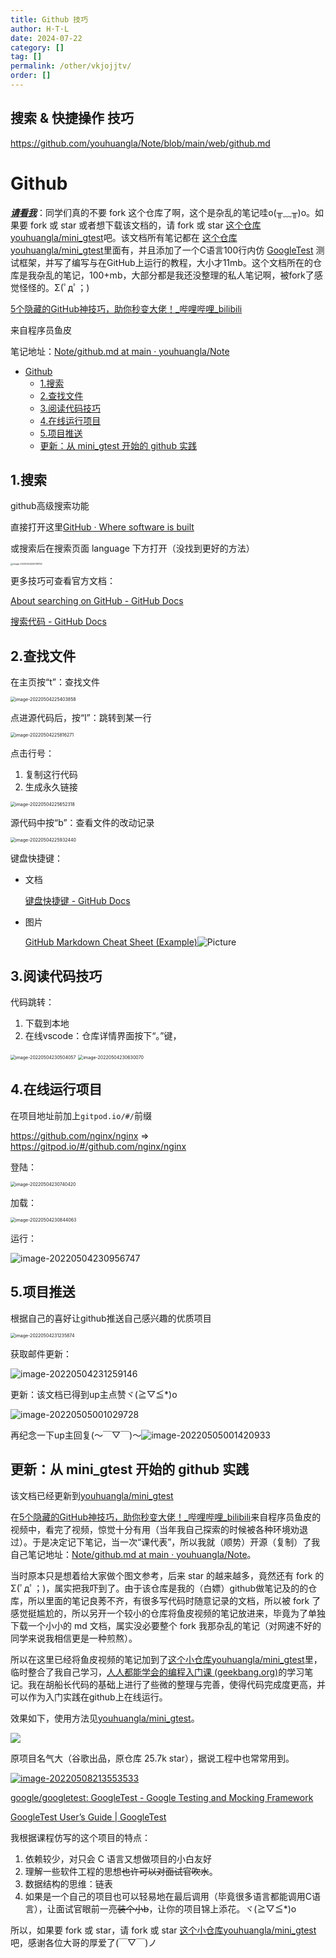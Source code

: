 ```yaml
---
title: Github 技巧
author: H·T·L
date: 2024-07-22
category: []
tag: []
permalink: /other/vkjojjtv/
order: []
---
```



## 搜索 & 快捷操作 技巧
https://github.com/youhuangla/Note/blob/main/web/github.md


# Github

<u>***请看我***</u>：同学们真的不要 fork 这个仓库了啊，这个是杂乱的笔记哇o(╥﹏╥)o。如果要 fork 或 star 或者想下载该文档的，请 fork 或 star [这个仓库youhuangla/mini\_gtest](https://github.com/youhuangla/mini_gtest)吧。该文档所有笔记都在 [这个仓库youhuangla/mini\_gtest](https://github.com/youhuangla/mini_gtest)里面有，并且添加了一个C语言100行内仿 [GoogleTest](https://github.com/google/googletest) 测试框架，并写了编写与在GitHub上运行的教程，大小才11mb。这个文档所在的仓库是我杂乱的笔记，100+mb，大部分都是我还没整理的私人笔记啊，被fork了感觉怪怪的。Σ(ﾟдﾟ；)

[5个隐藏的GitHub神技巧，助你秒变大佬！\_哔哩哔哩\_bilibili](https://www.bilibili.com/video/BV1q54y1f7h6?spm_id_from=333.337.search-card.all.click)

来自程序员鱼皮

笔记地址：[Note/github\.md at main · youhuangla/Note](https://github.com/youhuangla/Note/blob/main/web/github.md)

- [Github](#github)
  - [1.搜索](#1搜索)
  - [2.查找文件](#2查找文件)
  - [3.阅读代码技巧](#3阅读代码技巧)
  - [4.在线运行项目](#4在线运行项目)
  - [5.项目推送](#5项目推送)
  - [更新：从 mini\_gtest 开始的 github 实践](#更新从-mini_gtest-开始的-github-实践)

## 1.搜索

github高级搜索功能

直接打开这里[GitHub · Where software is built](https://github.com/search/advanced)

或搜索后在搜索页面 language 下方打开（没找到更好的方法）

<img src="img/image-20220504225139153.png" alt="image-20220504225139153" style="zoom: 25%;" />

更多技巧可查看官方文档：

[About searching on GitHub \- GitHub Docs](https://docs.github.com/cn/search-github/getting-started-with-searching-on-github/about-searching-on-github)

[搜索代码 \- GitHub Docs](https://docs.github.com/cn/search-github/searching-on-github/searching-code)

## 2.查找文件

在主页按“t”：查找文件

<img src="img/image-20220504225403858.png" alt="image-20220504225403858" style="zoom:50%;" />

点进源代码后，按“l”：跳转到某一行

<img src="img/image-20220504225816271.png" alt="image-20220504225816271" style="zoom:50%;" />

点击行号：

1. 复制这行代码
2. 生成永久链接

<img src="img/image-20220504225652318.png" alt="image-20220504225652318" style="zoom:50%;" />

源代码中按“b”：查看文件的改动记录

<img src="img/image-20220504225932440.png" alt="image-20220504225932440" style="zoom:50%;" />

键盘快捷键：

- 文档

  [键盘快捷键 \- GitHub Docs](https://docs.github.com/cn/get-started/using-github/keyboard-shortcuts)

- 图片

  [GitHub Markdown Cheat Sheet \(Example\)](https://coderwall.com/p/ln-ira/github-markdown-cheat-sheet)![Picture](img/gs.png)

## 3.阅读代码技巧

代码跳转：

1. 下载到本地
2. 在线vscode：仓库详情界面按下“。”键，

<img src="img/image-20220504230504057.png" alt="image-20220504230504057" style="zoom:50%;" />

<img src="img/image-20220504230630070.png" alt="image-20220504230630070" style="zoom:50%;" />

## 4.在线运行项目

在项目地址前加上`gitpod.io/#/`前缀

https://github.com/nginx/nginx  => https://gitpod.io/#/github.com/nginx/nginx

登陆：

<img src="img/image-20220504230740420.png" alt="image-20220504230740420" style="zoom:50%;" />

加载：

<img src="img/image-20220504230844063.png" alt="image-20220504230844063" style="zoom:50%;" />

运行：

![image-20220504230956747](img/image-20220504230956747.png)



## 5.项目推送

根据自己的喜好让github推送自己感兴趣的优质项目

<img src="img/image-20220504231235874.png" alt="image-20220504231235874" style="zoom:50%;" />



获取邮件更新：

![image-20220504231259146](img/image-20220504231259146.png)



更新：该文档已得到up主点赞ヾ(≧▽≦*)o

![image-20220505001029728](img/image-20220505001029728.png)

再纪念一下up主回复(～￣▽￣)～<img src="img/image-20220505001420933.png" alt="image-20220505001420933"  />

## 更新：从 mini_gtest 开始的 github 实践

该文档已经更新到[youhuangla/mini\_gtest](https://github.com/youhuangla/mini_gtest)

在[5个隐藏的GitHub神技巧，助你秒变大佬！_哔哩哔哩_bilibili](https://www.bilibili.com/video/BV1q54y1f7h6?spm_id_from=333.337.search-card.all.click)来自程序员鱼皮的视频中，看完了视频，惊觉十分有用（当年我自己探索的时候被各种环境劝退过）。于是决定记下笔记，当一次“课代表”，所以我就（顺势）开源（复制）了我自己笔记地址：[Note/github.md at main · youhuangla/Note](https://github.com/youhuangla/Note/blob/main/web/github.md)。

当时原本只是想着给大家做个图文参考，后来 star 的越来越多，竟然还有 fork 的 Σ(ﾟдﾟ；)，属实把我吓到了。由于该仓库是我的（白嫖）github做笔记及的的仓库，所以里面的笔记良莠不齐，有很多写代码时随意记录的文档，所以被 fork 了感觉挺尴尬的，所以另开一个较小的仓库将鱼皮视频的笔记放进来，毕竟为了单独下载一个小小的 md 文档，属实没必要整个 fork 我那杂乱的笔记（对网速不好的同学来说我相信更是一种煎熬）。

所以在这里已经将鱼皮视频的笔记加到了[这个小仓库youhuangla/mini\_gtest](https://github.com/youhuangla/mini_gtest)里，临时整合了我自己学习，[人人都能学会的编程入门课 (geekbang.org)](https://time.geekbang.org/column/intro/100043901?tab=catalog)的学习笔记。我在胡船长代码的基础上进行了些微的整理与完善，使得代码完成度更高，并可以作为入门实践在github上在线运行。

效果如下，使用方法见[youhuangla/mini\_gtest](https://github.com/youhuangla/mini_gtest)。

![](img/image-20220508223845339.png)

原项目名气大（谷歌出品，原仓库 25.7k star），据说工程中也常常用到。

[![image-20220508213553533](img/image-20220508213553533.png)](https://github.com/youhuangla/mini_gtest/blob/master/img/image-20220508213553533.png)

[google/googletest: GoogleTest - Google Testing and Mocking Framework](https://github.com/google/googletest)

[GoogleTest User’s Guide | GoogleTest](https://google.github.io/googletest/)

我根据课程仿写的这个项目的特点：

1. 依赖较少，对只会 C 语言又想做项目的小白友好
2. 理解一些软件工程的思想~~也许可以对面试官吹水~~。
3. 数据结构的思维：链表
4. 如果是一个自己的项目也可以轻易地在最后调用（毕竟很多语言都能调用C语言），让面试官眼前一亮~~装个小b~~，让你的项目锦上添花。ヾ(≧▽≦*)o

所以，如果要 fork 或 star，请 fork 或 star [这个小仓库youhuangla/mini\_gtest](https://github.com/youhuangla/mini_gtest)吧，感谢各位大哥的厚爱了(￣▽￣)ノ